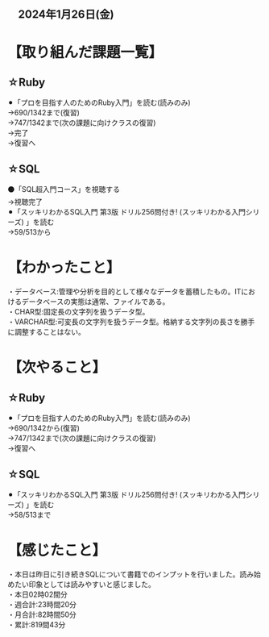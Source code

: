 ## 　2024年1月26日(金)
# 【取り組んだ課題一覧】
## ☆Ruby
⚫︎「プロを目指す人のためのRuby入門」を読む(読みのみ)<br>
→690/1342まで(復習)<br>
→747/1342まで(次の課題に向けクラスの復習)<br>
→完了<br>
→復習へ<br>
## ☆SQL
⚫「SQL超入門コース」を視聴する<br>
→視聴完了<br>
⚫︎「スッキリわかるSQL入門 第3版 ドリル256問付き! (スッキリわかる入門シリーズ) 」を読む<br>
→59/513から<br>
# 【わかったこと】
・データベース:管理や分析を目的として様々なデータを蓄積したもの。ITにおけるデータベースの実態は通常、ファイルである。<br>
・CHAR型:固定長の文字列を扱うデータ型。<br>
・VARCHAR型:可変長の文字列を扱うデータ型。格納する文字列の長さを勝手に調整することはない。<br>
# 【次やること】
## ☆Ruby
⚫︎「プロを目指す人のためのRuby入門」を読む(読みのみ)<br>
→690/1342から(復習)<br>
→747/1342まで(次の課題に向けクラスの復習)<br>
→復習へ<br>
## ☆SQL
⚫︎「スッキリわかるSQL入門 第3版 ドリル256問付き! (スッキリわかる入門シリーズ) 」を読む<br>
→58/513まで<br>
# 【感じたこと】
・本日は昨日に引き続きSQLについて書籍でのインプットを行いました。読み始めたい印象としては読みやすいと感じました。<br>
・本日02時02間分<br>
・週合計:23時間20分<br>
・月合計:82時間50分<br>
・累計:819間43分<br>
